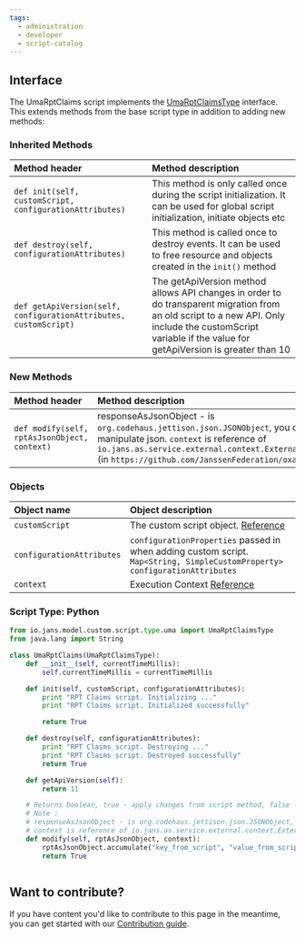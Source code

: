 ```yaml
---
tags:
  - administration
  - developer
  - script-catalog
---
```


## Interface
The UmaRptClaims script implements the [UmaRptClaimsType](https://github.com/JanssenProject/jans/blob/main/jans-core/script/src/main/java/io/jans/model/custom/script/type/uma/UmaRptClaimsType.java) interface. This extends methods from the base script type in addition to adding new methods:

### Inherited Methods

| Method header | Method description |
|:-----|:------|
| `def init(self, customScript, configurationAttributes)` | This method is only called once during the script initialization. It can be used for global script initialization, initiate objects etc |
| `def destroy(self, configurationAttributes)` | This method is called once to destroy events. It can be used to free resource and objects created in the `init()` method |
| `def getApiVersion(self, configurationAttributes, customScript)` | The getApiVersion method allows API changes in order to do transparent migration from an old script to a new API. Only include the customScript variable if the value for getApiVersion is greater than 10 |

### New Methods

| Method header | Method description |
|:-----|:------|
| `def modify(self, rptAsJsonObject, context)` | responseAsJsonObject - is `org.codehaus.jettison.json.JSONObject`, you can use any method to manipulate json. `context` is reference of `io.jans.as.service.external.context.ExternalUmaRptClaimsContext` (in `https://github.com/JanssenFederation/oxauth` project, )|

### Objects
| Object name | Object description |
|:-----|:------|
|`customScript`| The custom script object. [Reference](https://github.com/JanssenProject/jans/blob/main/jans-core/script/src/main/java/io/jans/model/custom/script/model/CustomScript.java) |
|`configurationAttributes`| `configurationProperties` passed in when adding custom script. `Map<String, SimpleCustomProperty> configurationAttributes` |
|`context`| Execution Context [Reference](https://github.com/JanssenProject/jans/blob/main/jans-auth-server/server/src/main/java/io/jans/as/server/model/common/ExecutionContext.java) |

### Script Type: Python

```python
from io.jans.model.custom.script.type.uma import UmaRptClaimsType
from java.lang import String

class UmaRptClaims(UmaRptClaimsType):
    def __init__(self, currentTimeMillis):
        self.currentTimeMillis = currentTimeMillis

    def init(self, customScript, configurationAttributes):
        print "RPT Claims script. Initializing ..."
        print "RPT Claims script. Initialized successfully"

        return True

    def destroy(self, configurationAttributes):
        print "RPT Claims script. Destroying ..."
        print "RPT Claims script. Destroyed successfully"
        return True

    def getApiVersion(self):
        return 11

    # Returns boolean, true - apply changes from script method, false - ignore it.
    # Note :
    # responseAsJsonObject - is org.codehaus.jettison.json.JSONObject, you can use any method to manipulate json
    # context is reference of io.jans.as.service.external.context.ExternalUmaRptClaimsContext (in https://github.com/JanssenFederation/oxauth project, )
    def modify(self, rptAsJsonObject, context):
        rptAsJsonObject.accumulate("key_from_script", "value_from_script")
        return True



```


## Want to contribute?

If you have content you'd like to contribute to this page in the meantime, you can get started with our [Contribution guide](https://docs.jans.io/head/CONTRIBUTING/).